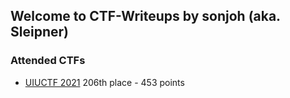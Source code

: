 ## Welcome to CTF-Writeups by sonjoh (aka. Sleipner)

### Attended CTFs
 - [UIUCTF 2021](https://sonjoh.github.io/CTF-Writeups/uiuctf-2021) 206th place - 453 points
